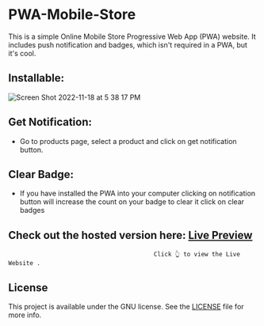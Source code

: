 # PWA-Mobile-Store
 This is a simple Online Mobile Store Progressive Web App (PWA) website.
 It includes push notification and badges, which isn't required in a PWA, but it's cool.
 
## Installable:
![Screen Shot 2022-11-18 at 5 38 17 PM](https://user-images.githubusercontent.com/88231640/202815069-89ddce14-4753-48ea-999f-3399ee3de3be.png)

## Get Notification:
 - Go to products page, select a product and click on get notification button.
## Clear Badge:
 - If you have installed the PWA into your computer clicking on notification button will increase the count on your badge to clear it click on clear badges

## Check out the hosted version here: [Live Preview](https://786armanmerchant.github.io/PWA-Mobile-Store/) 
                                             Click 👆 to view the Live Website . 
                                             
## License

This project is available under the GNU license. See the [LICENSE](https://github.com/786armanmerchant/PWA-Mobile-Store/blob/3df9b22bbe3700c740454a05e7be7eab5db11784/License.md) file for more info.
